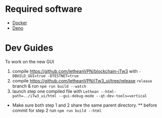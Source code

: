 # Required software

- [Docker](https://www.docker.com/products/docker-desktop/)
- [Deno](https://deno.land/#installation)

# Dev Guides

To work on the new GUI

1. compile https://github.com/letheanVPN/blockchain-iTw3 with `-DBUILD_GUI=true -DTESTNET=true`
2. compile https://github.com/letheanVPN/iTw3_ui/tree/release `release` branch & run `npm run build --watch`
3. launch step one compiled file with `Lethean --html-path=../iTw3_ui/html --gui-debug-mode --qt-dev-tools=vertical`

* Make sure both step 1 and 2 share the same parent directory.
** before commit for step 2 run `npm run build --html`
